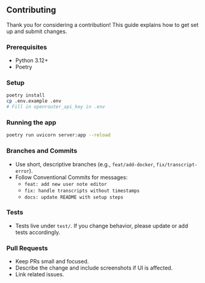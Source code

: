 ## Contributing

Thank you for considering a contribution! This guide explains how to get set up and submit changes.

### Prerequisites

- Python 3.12+
- Poetry

### Setup

  ```bash
  poetry install
  cp .env.example .env
  # Fill in openrouter_api_key in .env
  ```

### Running the app

  ```bash
  poetry run uvicorn server:app --reload
  ```

### Branches and Commits

- Use short, descriptive branches (e.g., `feat/add-docker`, `fix/transcript-error`).
- Follow Conventional Commits for messages:
  - `feat: add new user note editor`
  - `fix: handle transcripts without timestamps`
  - `docs: update README with setup steps`

### Tests

- Tests live under `test/`. If you change behavior, please update or add tests accordingly.

### Pull Requests

- Keep PRs small and focused.
- Describe the change and include screenshots if UI is affected.
- Link related issues.


